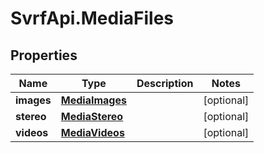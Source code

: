 # SvrfApi.MediaFiles

## Properties
Name | Type | Description | Notes
------------ | ------------- | ------------- | -------------
**images** | [**MediaImages**](MediaImages.md) |  | [optional] 
**stereo** | [**MediaStereo**](MediaStereo.md) |  | [optional] 
**videos** | [**MediaVideos**](MediaVideos.md) |  | [optional] 


